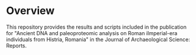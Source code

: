 # Overview
This repository provides the results and scripts included in the publication for "Ancient DNA and paleoproteomic analysis on Roman iImperial-era individuals from Histria, Romania" in the Journal of Archaeological Science: Reports. 
